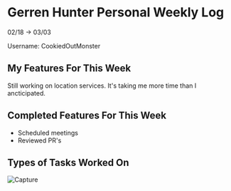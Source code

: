 # Gerren Hunter Personal Weekly Log

02/18 -> 03/03

Username: CookiedOutMonster

## My Features For This Week

Still working on location services. It's taking me more time than I ancticipated. 


## Completed Features For This Week

- Scheduled meetings
- Reviewed PR's


## Types of Tasks Worked On


![Capture](https://github.com/COSC-499-W2023/year-long-project-team-21/assets/44909431/e4e660d0-17e3-4d49-97f9-c6aac7c99432)



